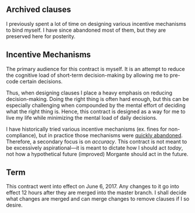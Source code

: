 ## Archived clauses

I previously spent a lot of time on designing various incentive mechanisms to bind myself.
I have since abandoned most of them, but they are preserved here for posterity.

## Incentive Mechanisms

The primary audience for this contract is myself. It is an attempt to reduce the cognitive load of short-term decision-making by allowing me to pre-code certain decisions.

Thus, when designing clauses I place a heavy emphasis on reducing decision-making. Doing the right thing is often hard enough, but this can be especially challenging when compounded by the mental effort of deciding what the right thing is. Hence, this contract is designed as a way for me to live my life while minimizing the mental load of daily decisions.

I have historically tried various incentive mechanisms (ex. fines for non-compliance), but in practice those mechanisms were [quickly abandoned](https://github.com/morgante/contract/commit/2f417d53fbb7b4e3bf748cdb8955ba39e87ea441). Therefore, a secondary focus is on *accuracy*. This contract is not meant to be excessively aspirational—it is meant to dictate how I should act *today*, not how a hypothetical future (improved) Morgante should act in the future.

## Term

This contract went into effect on June 6, 2017. Any changes to it go into effect 12 hours after they are merged into the master branch. I shall decide what changes are merged and can merge changes to remove clauses if I so desire.
